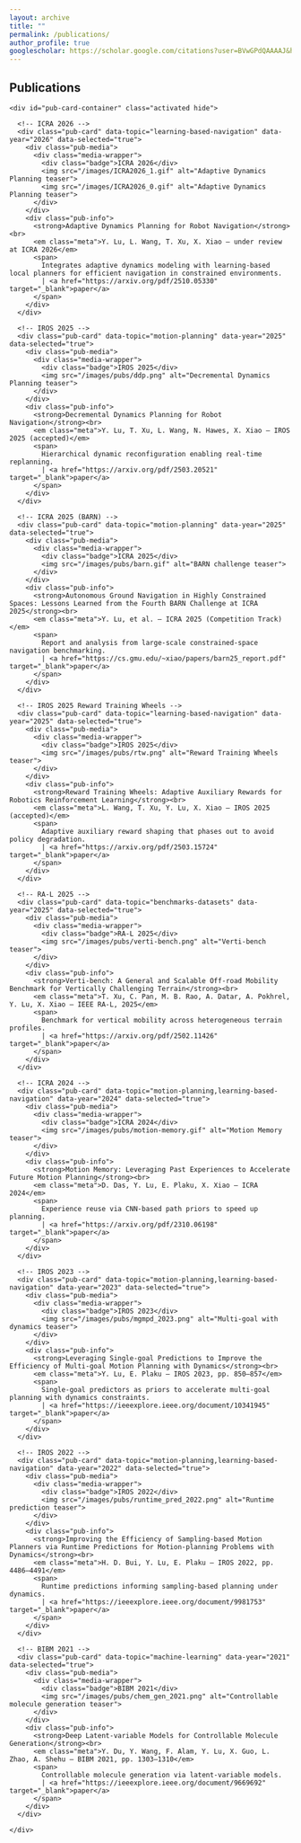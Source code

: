 ```yaml
---
layout: archive
title: ""
permalink: /publications/
author_profile: true
googlescholar: https://scholar.google.com/citations?user=BVwGPdQAAAAJ&hl=en
---
```


## Publications

<html>
<body>

<div class="content-container">
  <div id="pub-container">

    <div id="pub-card-container" class="activated hide">

      <!-- ICRA 2026 -->
      <div class="pub-card" data-topic="learning-based-navigation" data-year="2026" data-selected="true">
        <div class="pub-media">
          <div class="media-wrapper">
            <div class="badge">ICRA 2026</div>
            <img src="/images/ICRA2026_1.gif" alt="Adaptive Dynamics Planning teaser">
            <img src="/images/ICRA2026_0.gif" alt="Adaptive Dynamics Planning teaser">
          </div>
        </div>
        <div class="pub-info">
          <strong>Adaptive Dynamics Planning for Robot Navigation</strong><br>
          <em class="meta">Y. Lu, L. Wang, T. Xu, X. Xiao — under review at ICRA 2026</em>
          <span>
            Integrates adaptive dynamics modeling with learning-based local planners for efficient navigation in constrained environments.
            | <a href="https://arxiv.org/pdf/2510.05330" target="_blank">paper</a>
          </span>
        </div>
      </div>

      <!-- IROS 2025 -->
      <div class="pub-card" data-topic="motion-planning" data-year="2025" data-selected="true">
        <div class="pub-media">
          <div class="media-wrapper">
            <div class="badge">IROS 2025</div>
            <img src="/images/pubs/ddp.png" alt="Decremental Dynamics Planning teaser">
          </div>
        </div>
        <div class="pub-info">
          <strong>Decremental Dynamics Planning for Robot Navigation</strong><br>
          <em class="meta">Y. Lu, T. Xu, L. Wang, N. Hawes, X. Xiao — IROS 2025 (accepted)</em>
          <span>
            Hierarchical dynamic reconfiguration enabling real-time replanning.
            | <a href="https://arxiv.org/pdf/2503.20521" target="_blank">paper</a>
          </span>
        </div>
      </div>

      <!-- ICRA 2025 (BARN) -->
      <div class="pub-card" data-topic="motion-planning" data-year="2025" data-selected="true">
        <div class="pub-media">
          <div class="media-wrapper">
            <div class="badge">ICRA 2025</div>
            <img src="/images/pubs/barn.gif" alt="BARN challenge teaser">
          </div>
        </div>
        <div class="pub-info">
          <strong>Autonomous Ground Navigation in Highly Constrained Spaces: Lessons Learned from the Fourth BARN Challenge at ICRA 2025</strong><br>
          <em class="meta">Y. Lu, et al. — ICRA 2025 (Competition Track)</em>
          <span>
            Report and analysis from large-scale constrained-space navigation benchmarking.
            | <a href="https://cs.gmu.edu/~xiao/papers/barn25_report.pdf" target="_blank">paper</a>
          </span>
        </div>
      </div>

      <!-- IROS 2025 Reward Training Wheels -->
      <div class="pub-card" data-topic="learning-based-navigation" data-year="2025" data-selected="true">
        <div class="pub-media">
          <div class="media-wrapper">
            <div class="badge">IROS 2025</div>
            <img src="/images/pubs/rtw.png" alt="Reward Training Wheels teaser">
          </div>
        </div>
        <div class="pub-info">
          <strong>Reward Training Wheels: Adaptive Auxiliary Rewards for Robotics Reinforcement Learning</strong><br>
          <em class="meta">L. Wang, T. Xu, Y. Lu, X. Xiao — IROS 2025 (accepted)</em>
          <span>
            Adaptive auxiliary reward shaping that phases out to avoid policy degradation.
            | <a href="https://arxiv.org/pdf/2503.15724" target="_blank">paper</a>
          </span>
        </div>
      </div>

      <!-- RA-L 2025 -->
      <div class="pub-card" data-topic="benchmarks-datasets" data-year="2025" data-selected="true">
        <div class="pub-media">
          <div class="media-wrapper">
            <div class="badge">RA-L 2025</div>
            <img src="/images/pubs/verti-bench.png" alt="Verti-bench teaser">
          </div>
        </div>
        <div class="pub-info">
          <strong>Verti-bench: A General and Scalable Off-road Mobility Benchmark for Vertically Challenging Terrain</strong><br>
          <em class="meta">T. Xu, C. Pan, M. B. Rao, A. Datar, A. Pokhrel, Y. Lu, X. Xiao — IEEE RA-L, 2025</em>
          <span>
            Benchmark for vertical mobility across heterogeneous terrain profiles.
            | <a href="https://arxiv.org/pdf/2502.11426" target="_blank">paper</a>
          </span>
        </div>
      </div>

      <!-- ICRA 2024 -->
      <div class="pub-card" data-topic="motion-planning,learning-based-navigation" data-year="2024" data-selected="true">
        <div class="pub-media">
          <div class="media-wrapper">
            <div class="badge">ICRA 2024</div>
            <img src="/images/pubs/motion-memory.gif" alt="Motion Memory teaser">
          </div>
        </div>
        <div class="pub-info">
          <strong>Motion Memory: Leveraging Past Experiences to Accelerate Future Motion Planning</strong><br>
          <em class="meta">D. Das, Y. Lu, E. Plaku, X. Xiao — ICRA 2024</em>
          <span>
            Experience reuse via CNN-based path priors to speed up planning.
            | <a href="https://arxiv.org/pdf/2310.06198" target="_blank">paper</a>
          </span>
        </div>
      </div>

      <!-- IROS 2023 -->
      <div class="pub-card" data-topic="motion-planning,learning-based-navigation" data-year="2023" data-selected="true">
        <div class="pub-media">
          <div class="media-wrapper">
            <div class="badge">IROS 2023</div>
            <img src="/images/pubs/mgmpd_2023.png" alt="Multi-goal with dynamics teaser">
          </div>
        </div>
        <div class="pub-info">
          <strong>Leveraging Single-goal Predictions to Improve the Efficiency of Multi-goal Motion Planning with Dynamics</strong><br>
          <em class="meta">Y. Lu, E. Plaku — IROS 2023, pp. 850–857</em>
          <span>
            Single-goal predictors as priors to accelerate multi-goal planning with dynamics constraints.
            | <a href="https://ieeexplore.ieee.org/document/10341945" target="_blank">paper</a>
          </span>
        </div>
      </div>

      <!-- IROS 2022 -->
      <div class="pub-card" data-topic="motion-planning,learning-based-navigation" data-year="2022" data-selected="true">
        <div class="pub-media">
          <div class="media-wrapper">
            <div class="badge">IROS 2022</div>
            <img src="/images/pubs/runtime_pred_2022.png" alt="Runtime prediction teaser">
          </div>
        </div>
        <div class="pub-info">
          <strong>Improving the Efficiency of Sampling-based Motion Planners via Runtime Predictions for Motion-planning Problems with Dynamics</strong><br>
          <em class="meta">H. D. Bui, Y. Lu, E. Plaku — IROS 2022, pp. 4486–4491</em>
          <span>
            Runtime predictions informing sampling-based planning under dynamics.
            | <a href="https://ieeexplore.ieee.org/document/9981753" target="_blank">paper</a>
          </span>
        </div>
      </div>

      <!-- BIBM 2021 -->
      <div class="pub-card" data-topic="machine-learning" data-year="2021" data-selected="true">
        <div class="pub-media">
          <div class="media-wrapper">
            <div class="badge">BIBM 2021</div>
            <img src="/images/pubs/chem_gen_2021.png" alt="Controllable molecule generation teaser">
          </div>
        </div>
        <div class="pub-info">
          <strong>Deep Latent-variable Models for Controllable Molecule Generation</strong><br>
          <em class="meta">Y. Du, Y. Wang, F. Alam, Y. Lu, X. Guo, L. Zhao, A. Shehu — BIBM 2021, pp. 1303–1310</em>
          <span>
            Controllable molecule generation via latent-variable models.
            | <a href="https://ieeexplore.ieee.org/document/9669692" target="_blank">paper</a>
          </span>
        </div>
      </div>

    </div>
  </div>
</div>

<style>
#pub-card-container .pub-card {
  display: flex;
  gap: 16px;
  align-items: flex-start;
  padding: 14px 0;
  border-bottom: 1px solid #eee;
}
#pub-card-container .pub-media {
  flex: 0 0 360px;
  max-width: 100%;
}
#pub-card-container .pub-media .media-wrapper {
  position: relative;
  width: 100%;
  aspect-ratio: 16/9;
  overflow: hidden;
  border-radius: 6px;
  background: #f7f7f7;
}
#pub-card-container .pub-media .media-wrapper img {
  width: 100%;
  height: 100%;
  object-fit: cover;
}
#pub-card-container .pub-media .badge {
  position: absolute;
  top: 10px;
  left: 10px;
  padding: 4px 10px;
  background: #000;
  color: #fff;
  font-size: 0.8rem;
  border-radius: 6px;
  opacity: 0.9;
}
#pub-card-container .pub-info {
  flex: 1 1 auto;
  min-width: 0;
}
#pub-card-container .pub-info strong {
  font-size: 1.02rem;
}
#pub-card-container .meta {
  color: #666;
  font-style: italic;
  margin: 2px 0 6px 0;
  display: block;
}
@media (max-width: 768px) {
  #pub-card-container .pub-card {
    flex-direction: column;
  }
  #pub-card-container .pub-media {
    width: 100%;
    flex: none;
    aspect-ratio: 16 / 9;
  }
}
</style>
